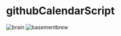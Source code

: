 # githubCalendarScript
![brain](https://github.com/highsmithcodes/githubCalendarScript/assets/17016293/d086107a-0972-476d-a171-33ae6d6d024b)
![basementbrew](https://github.com/highsmithcodes/githubCalendarScript/assets/17016293/ace6b4f2-6096-4438-a244-8817cc1fd8e7)

